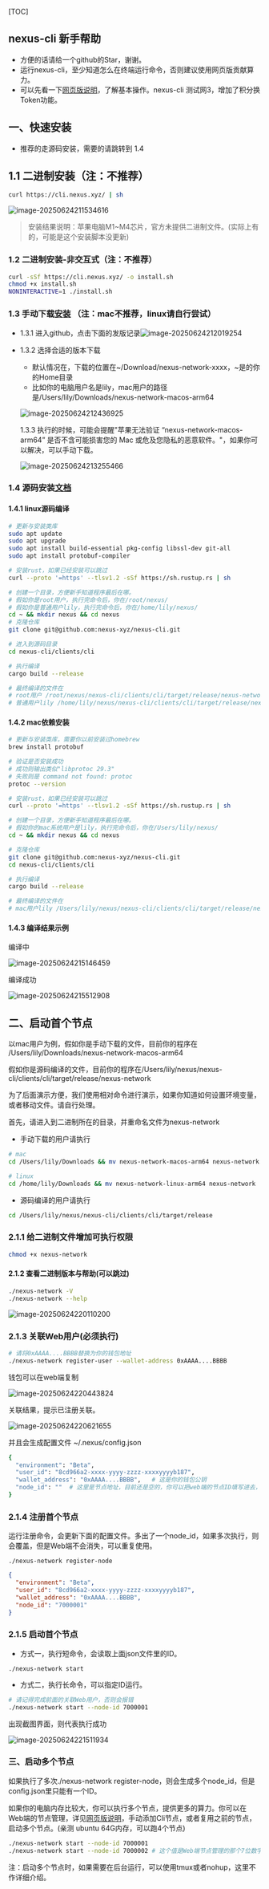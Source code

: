 [TOC]

## nexus-cli 新手帮助

- 方便的话请给一个github的Star，谢谢。
- 运行nexus-cli，至少知道怎么在终端运行命令，否则建议使用网页版贡献算力。
- 可以先看一下[网页版说明](./nexus-web.md)，了解基本操作。nexus-cli 测试网3，增加了积分换Token功能。

## 一、快速安装
- 推荐的走源码安装，需要的请跳转到 1.4

## 1.1 二进制安装（注：不推荐）

```bash
curl https://cli.nexus.xyz/ | sh
```

![image-20250624211534616](./image/image-20250624211534616.png)

>安装结果说明：苹果电脑M1~M4芯片，官方未提供二进制文件。(实际上有的，可能是这个安装脚本没更新)

### 1.2 二进制安装-非交互式（注：不推荐）

```bash
curl -sSf https://cli.nexus.xyz/ -o install.sh
chmod +x install.sh
NONINTERACTIVE=1 ./install.sh
```

### 1.3 手动下载[安装](https://github.com/nexus-xyz/nexus-cli) （注：mac不推荐，linux请自行尝试）

- 1.3.1 进入github，点击下面的发版记录![image-20250624212019254](./image/image-20250624212019254.png)

- 1.3.2 选择合适的版本下载

  - 默认情况在，下载的位置在~/Download/nexus-network-xxxx，~是的你的Home目录
  - 比如你的电脑用户名是lily，mac用户的路径是/Users/lily/Downloads/nexus-network-macos-arm64

  ![image-20250624212436925](./image/image-20250624212436925.png)
  
  1.3.3 执行的时候，可能会提醒"苹果无法验证 “nexus-network-macos-arm64” 是否不含可能损害您的 Mac 或危及您隐私的恶意软件。"，如果你可以解决，可以手动下载。
  
  ![image-20250624213255466](./image/image-20250624213255466.png)

### 1.4 源码安装[文档](https://docs.nexus.xyz/layer-1/testnet/cli-node)

#### 1.4.1 linux源码编译

```bash
# 更新与安装类库
sudo apt update
sudo apt upgrade
sudo apt install build-essential pkg-config libssl-dev git-all
sudo apt install protobuf-compiler

# 安装rust，如果已经安装可以跳过
curl --proto '=https' --tlsv1.2 -sSf https://sh.rustup.rs | sh

# 创建一个目录，方便新手知道程序最后在哪。
# 假如你是root用户，执行完命令后，你在/root/nexus/
# 假如你是普通用户lily，执行完命令后，你在/home/lily/nexus/
cd ~ && mkdir nexus && cd nexus
# 克隆仓库
git clone git@github.com:nexus-xyz/nexus-cli.git

# 进入到源码目录
cd nexus-cli/clients/cli

# 执行编译
cargo build --release

# 最终编译的文件在 
# root用户 /root/nexus/nexus-cli/clients/cli/target/release/nexus-network
# 普通用户lily /home/lily/nexus/nexus-cli/clients/cli/target/release/nexus-network
```

#### 1.4.2 mac依赖安装

```bash
# 更新与安装类库，需要你以前安装过homebrew
brew install protobuf

# 验证是否安装成功
# 成功则输出类似"libprotoc 29.3"
# 失败则是 command not found: protoc
protoc --version

# 安装rust，如果已经安装可以跳过
curl --proto '=https' --tlsv1.2 -sSf https://sh.rustup.rs | sh

# 创建一个目录，方便新手知道程序最后在哪。
# 假如你的mac系统用户是lily，执行完命令后，你在/Users/lily/nexus/
cd ~ && mkdir nexus && cd nexus

# 克隆仓库
git clone git@github.com:nexus-xyz/nexus-cli.git
cd nexus-cli/clients/cli

# 执行编译
cargo build --release

# 最终编译的文件在 
# mac用户lily /Users/lily/nexus/nexus-cli/clients/cli/target/release/nexus-network
```

#### 1.4.3 编译结果示例

编译中

![image-20250624215146459](./image/image-20250624215146459.png)

编译成功

![image-20250624215512908](./image/image-20250624215512908.png)

## 二、启动首个节点

以mac用户为例，假如你是手动下载的文件，目前你的程序在 /Users/lily/Downloads/nexus-network-macos-arm64

假如你是源码编译的文件，目前你的程序在/Users/lily/nexus/nexus-cli/clients/cli/target/release/nexus-network

为了后面演示方便，我们使用相对命令进行演示，如果你知道如何设置环境变量，或者移动文件。请自行处理。

首先，请进入到二进制所在的目录，并重命名文件为nexus-network

- 手动下载的用户请执行

```bash
# mac
cd /Users/lily/Downloads && mv nexus-network-macos-arm64 nexus-network

# linux
cd /home/lily/Downloads && mv nexus-network-linux-arm64 nexus-network
```

- 源码编译的用户请执行

```bash
cd /Users/lily/nexus/nexus-cli/clients/cli/target/release
```

### 2.1.1 给二进制文件增加可执行权限

```bash
chmod +x nexus-network
```

#### 2.1.2 查看二进制版本与帮助(可以跳过)

```bash
./nexus-network -V
./nexus-network --help
```

![image-20250624220110200](./image/image-20250624220110200.png)

### 2.1.3 关联Web用户(必须执行)

```bash
# 请将0xAAAA....BBBB替换为你的钱包地址
./nexus-network register-user --wallet-address 0xAAAA....BBBB
```

钱包可以在web端复制

![image-20250624220443824](./image/image-20250624220443824.png)

关联结果，提示已注册关联。

![image-20250624220621655](./image/image-20250624220621655.png)

并且会生成配置文件 ~/.nexus/config.json

```bash
{
  "environment": "Beta",
  "user_id": "8cd966a2-xxxx-yyyy-zzzz-xxxxyyyyb187",
  "wallet_address": "0xAAAA....BBBB",   # 这是你的钱包公钥
  "node_id": ""  # 这里是节点地址，目前还是空的，你可以把web端的节点ID填写进去，也可以运行后面的命令，注册节点
}
```

### 2.1.4 注册首个节点

运行注册命令，会更新下面的配置文件。多出了一个node_id，如果多次执行，则会覆盖，但是Web端不会消失，可以重复使用。

```
./nexus-network register-node
```

```json
{
  "environment": "Beta",
  "user_id": "8cd966a2-xxxx-yyyy-zzzz-xxxxyyyyb187",
  "wallet_address": "0xAAAA....BBBB",   
  "node_id": "7000001"
}
```

### 2.1.5 启动首个节点

- 方式一，执行短命令，会读取上面json文件里的ID。

```
./nexus-network start
```

- 方式二，执行长命令，可以指定ID运行。

```bash
# 请记得完成前面的关联Web用户，否则会报错
./nexus-network start --node-id 7000001
```

出现截图界面，则代表执行成功

![image-20250624221511934](./image/image-20250624221511934.png)

### 三、启动多个节点

如果执行了多次./nexus-network register-node，则会生成多个node_id，但是config.json里只能有一个ID。

如果你的电脑内存比较大，你可以执行多个节点，提供更多的算力。你可以在Web端的节点管理，详见[网页版说明](./nexus-web.md)，手动添加Cli节点，或者复用之前的节点，启动多个节点。(亲测 ubuntu 64G内存，可以跑4个节点)

```bash
./nexus-network start --node-id 7000001
./nexus-network start --node-id 7000002 # 这个值是Web端节点管理的那个7位数字
```

注：启动多个节点时，如果需要在后台运行，可以使用tmux或者nohup，这里不作详细介绍。
